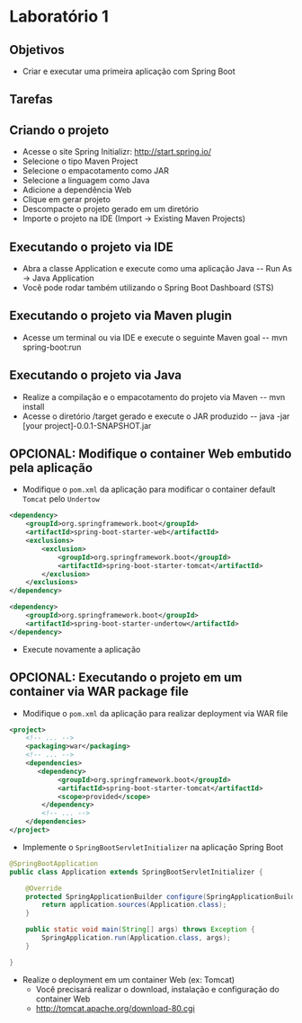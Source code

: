 # Laboratório 1

## Objetivos
- Criar e executar uma primeira aplicação com Spring Boot

## Tarefas

## Criando o projeto
- Acesse o site Spring Initializr: http://start.spring.io/
- Selecione o tipo Maven Project
- Selecione o empacotamento como JAR
- Selecione a linguagem como Java
- Adicione a dependência Web
- Clique em gerar projeto
- Descompacte o projeto gerado em um diretório
- Importe o projeto na IDE (Import -> Existing Maven Projects)

## Executando o projeto via IDE
- Abra a classe Application e execute como uma aplicação Java 
-- Run As -> Java Application
- Você pode rodar também utilizando o Spring Boot Dashboard (STS)

## Executando o projeto via Maven plugin
- Acesse um terminal ou via IDE e execute o seguinte Maven goal
-- mvn spring-boot:run

## Executando o projeto via Java
- Realize a compilação e o empacotamento do projeto via Maven
-- mvn install
- Acesse o diretório /target gerado e execute o JAR produzido
-- java -jar [your project]-0.0.1-SNAPSHOT.jar

## OPCIONAL: Modifique o container Web embutido pela aplicação
- Modifique o `pom.xml` da aplicação para modificar o container default `Tomcat` pelo `Undertow` 
```xml
<dependency>
    <groupId>org.springframework.boot</groupId>
    <artifactId>spring-boot-starter-web</artifactId>
    <exclusions>
        <exclusion>
            <groupId>org.springframework.boot</groupId>
            <artifactId>spring-boot-starter-tomcat</artifactId>
        </exclusion>
    </exclusions>
</dependency>

<dependency>
    <groupId>org.springframework.boot</groupId>
    <artifactId>spring-boot-starter-undertow</artifactId>
</dependency>
```
- Execute novamente a aplicação

## OPCIONAL: Executando o projeto em um container via WAR package file
- Modifique o `pom.xml` da aplicação para realizar deployment via WAR file
```xml
<project>
    <!-- ... -->
    <packaging>war</packaging>
    <!-- ... -->
    <dependencies>
       <dependency>
            <groupId>org.springframework.boot</groupId>
            <artifactId>spring-boot-starter-tomcat</artifactId>
            <scope>provided</scope>
        </dependency>
        <!-- ... -->
    </dependencies>
</project>
```
- Implemente o `SpringBootServletInitializer` na aplicação Spring Boot
```java
@SpringBootApplication
public class Application extends SpringBootServletInitializer {

    @Override
    protected SpringApplicationBuilder configure(SpringApplicationBuilder application) {
        return application.sources(Application.class);
    }

    public static void main(String[] args) throws Exception {
        SpringApplication.run(Application.class, args);
    }

}
```
- Realize o deployment em um container Web (ex: Tomcat)
  - Você precisará realizar o download, instalação e configuração do container Web
  - http://tomcat.apache.org/download-80.cgi
